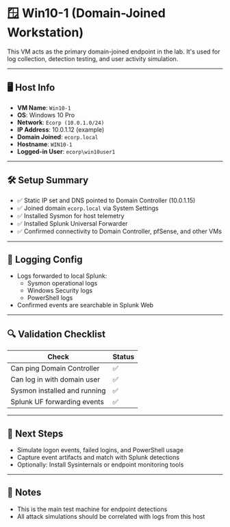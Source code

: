 # 🪟 Win10-1 (Domain-Joined Workstation)

This VM acts as the primary domain-joined endpoint in the lab. It's used for log collection, detection testing, and user activity simulation.

---

## 🖥️ Host Info

- **VM Name**: `Win10-1`
- **OS**: Windows 10 Pro
- **Network**: `Ecorp (10.0.1.0/24)`
- **IP Address**: 10.0.1.12 (example)
- **Domain Joined**: `ecorp.local`
- **Hostname**: `WIN10-1`
- **Logged-in User**: `ecorp\win10user1`

---

## 🛠️ Setup Summary

- ✅ Static IP set and DNS pointed to Domain Controller (10.0.1.15)
- ✅ Joined domain `ecorp.local` via System Settings
- ✅ Installed Sysmon for host telemetry
- ✅ Installed Splunk Universal Forwarder
- ✅ Confirmed connectivity to Domain Controller, pfSense, and other VMs

---

## 🔐 Logging Config

- Logs forwarded to local Splunk:
  - Sysmon operational logs
  - Windows Security logs
  - PowerShell logs
- Confirmed events are searchable in Splunk Web

---

## 🔍 Validation Checklist

| Check                          | Status |
|-------------------------------|--------|
| Can ping Domain Controller     | ✅     |
| Can log in with domain user    | ✅     |
| Sysmon installed and running   | ✅     |
| Splunk UF forwarding events    | ✅     |

---

## 📌 Next Steps

- Simulate logon events, failed logins, and PowerShell usage
- Capture event artifacts and match with Splunk detections
- Optionally: Install Sysinternals or endpoint monitoring tools

---

## 🧠 Notes

- This is the main test machine for endpoint detections
- All attack simulations should be correlated with logs from this host
